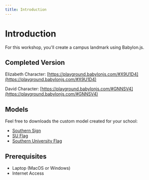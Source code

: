 ```yaml
---
title: Introduction
---
```


# Introduction

For this workshop, you'll create a campus landmark using Babylon.js.

## Completed Version

Elizabeth Character: [https://playground.babylonjs.com/#X9U1D4](https://playground.babylonjs.com/#X9U1D4)

David Character: [https://playground.babylonjs.com/#GNNSV4](https://playground.babylonjs.com/#GNNSV4)

## Models

Feel free to downloads the custom model created for your school:

- [Southern Sign](https://www.dropbox.com/s/epdlymyvyq0rwn3/southern.glb?dl=0)
- [SU Flag](https://www.dropbox.com/s/yf48ii0opblp601/southern-flag-blue.glb?dl=0)
- [Southern University Flag](https://www.dropbox.com/s/lnkuus9x53cde72/southern-flag-white.glb?dl=0)

## Prerequisites

- Laptop (MacOS or Windows)
- Internet Access